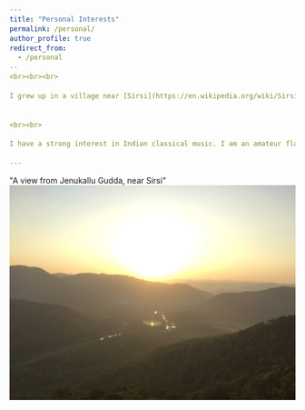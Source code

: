```yaml
---
title: "Personal Interests"
permalink: /personal/
author_profile: true
redirect_from:
  - /personal
--
<br><br><br>

I grew up in a village near [Sirsi](https://en.wikipedia.org/wiki/Sirsi,_Karnataka){:target="_blank"}, a town situtated in the middle of [Western Ghats](https://en.wikipedia.org/wiki/Western_Ghats){:target="_blank"}. The area is blessed with lush ever-green forests, breathtaking water falls, beautiful hill-tops and has a very rich cultural heritage. 


<br><br>

I have a strong interest in Indian classical music. I am an amateur flautist in Hindustani style of Indian Classical Music and have been practicing under the guidance of Sri Prakash Hegde since 2 years. Here is a [video](https://www.facebook.com/Karthikhegde7/videos/1413755802036304/){:target="_blank"} from my recent performance.

---
```

"A view from Jenukallu Gudda, near Sirsi"
<br/><img src='/images/Jenukallu_gudda.jpg'>
